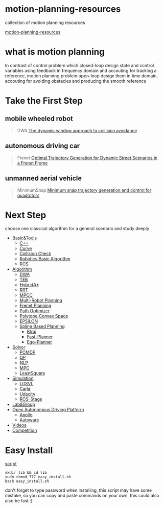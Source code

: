 # motion-planning-resources
collection of motion planning resources

[motion-planning-resources](https://github.com/zmwhit/motion-planning-resources)
# what is motion planning
In contrast of control problem which closed-loop design state and control variables using feedback in frequency domain and accouting for tracking a reference, motion planning problem open-loop design them  in time domain, accouting for avoiding obstacles and producing the smooth reference
# Take the First Step
## mobile wheeled robot
> DWA [The dynamic window approach to collision avoidance](https://ieeexplore.ieee.org/document/580977)
## autonomous driving car
> Frenet [Optimal Trajectory Generation for Dynamic Street Scenarios in a Frenet Frame](https://ieeexplore.ieee.org/document/5509799/)
## unmanned aerial vehicle
> MinimumSnap [Minimum snap trajectory generation and control for quadrotors](https://ieeexplore.ieee.org/document/5980409)
# Next Step
choose one classical algorithm for a general scenario and study deeply
* [Basic&Tools](motion-planning-resources.md/#Basic&Tools)
    * [C++](motion-planning-resources.md/##C++)
    * [Curve](motion-planning-resources.md/##Curve)
    * [Collision Check](motion-planning-resources.md/##Collision-Check)
    * [Robotics Basic Algorithm](motion-planning-resources.md/##Robotics-Basic-Algorithm)
    * [ROS](motion-planning-resources.md/##ROS)
* [Algorithm](motion-planning-resources.md/#Algorithm)
    * [DWA](motion-planning-resources.md/##Dynamic-Windows-Approach-(DWA))
    * [TEB](motion-planning-resources.md/##Timed-Elastic-Band-(TEB))
    * [HybridA*](motion-planning-resources.md/##Hybrid-Astar)
    * [RRT](motion-planning-resources.md/##RRT&variants)
    * [MPCC](motion-planning-resources.md/##Model-Predictive-Contouring-Controller-(MPCC))
    * [Multi-Robot Planning](motion-planning-resources.md/##Search-Based-Multi-Robot-Planning)
    * [Frenet Planning](motion-planning-resources.md/##Frenet-Optimal-Trajectory-Planning)
    * [Path Optimizer](motion-planning-resources.md/##Path-Optimizer-(LiJiangnanBit))
    * [Polytope Convex Space](motion-planning-resources.md/##Polytope-Convex-Space-(sikang))
    * [EPSILON](motion-planning-resources.md/##EPSILON)
    * [Spline Based Planning](motion-planning-resources.md/##Spline-Based-Planning)
        * [Btraj](motion-planning-resources.md/##Btraj)
        * [Fast-Planner](motion-planning-resources.md/###Fast-Planner)
        * [Ego-Planner](motion-planning-resources.md/###Ego-Planner)
* [Solver](motion-planning-resources.md/#Solver)
    * [POMDP](motion-planning-resources.md/##POMDP)
    * [QP](motion-planning-resources.md/##QP)
    * [NLP](motion-planning-resources.md/##NLP)
    * [MPC](motion-planning-resources.md/##MPC)
    * [LeastSquare](motion-planning-resources.md/##LeastSquare)
* [Simulation](motion-planning-resources.md/#Simulation)
    * [LGSVL](motion-planning-resources.md/##LGSVL)
    * [Carla](motion-planning-resources.md/##Carla)
    * [Udacity](motion-planning-resources.md/##Udacity)
    * [ROS-Stage](motion-planning-resources.md/##ROS-Stage)
* [Lab&Group](motion-planning-resources.md/#Lab&Group)
* [Open Autonomous Driving Platform](motion-planning-resources.md/#Open-Autonomous-Driving-Platform)
    * [Apollo](motion-planning-resources.md/##Apollo)
    * [Autoware](motion-planning-resources.md/##Autoware)
* [Videos](motion-planning-resources.md/#Videos)
* [Competition](motion-planning-resources.md/#Competition)


# Easy Install
[script](easy_install.sh)
```
mkdir lib && cd lib
sudo chmod 777 easy_install.sh
bash easy_install.sh
```
don't forget to type password when installing, this script may have some mistake, so you can copy and paste commands on your own, this could also also be fast :)
